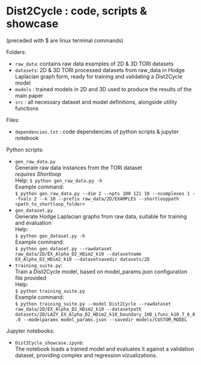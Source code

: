 Dist2Cycle : code, scripts & showcase
=====================================
(preceded with $ are linux terminal commands)

Folders:

- `raw_data`: contains raw data examples of 2D & 3D TORI datasets
- `datasets`: 2D & 3D TORI processed datasets from raw_data in Hodge Laplacian graph form, ready for training and validating a Dist2Cycle model
- `models`  : trained models in 2D and 3D used to produce the results of the main paper
- `src` : all necessary dataset and model definitions, alongside utility functions

Files:

- `dependencies.txt` : code dependencies of python scripts & jupyter notebook

Python scripts:
- `gen_raw_data.py`  
Generate raw data instances from the TORI dataset  
*requires Shortloop*  
Help: 
`$ python gen_raw_data.py -h`  
Example command:  
`$ python gen_raw_data.py --dim 2 --npts 100 121 10 --ncomplexes 1 --fvals 2 --k 10 --prefix raw_data/2D/EXAMPLES --shortlooppath <path_to_shortloop_folder>`
- `gen_dataset.py`  
Generate Hodge Laplacian graphs from raw data, suitable for training and evaluation  
Help:  
`$ python gen_dataset.py -h`  
Example command:  
`$ python gen_dataset.py --rawdataset raw_data/2D/EX_Alpha_D2_HDim2_k10 --datasetname EX_Alpha_D2_HDim2_k10 --datasetsavedir datasets/2D`
- `training_suite.py`:  
Train a Dist2Cycle model, based on model_params.json configuration file provided  
Help:  
`$ python training_suite.py`  
Example command:  
`$ python training_suite.py --model Dist2Cycle --rawdataset raw_data/2D/EX_Alpha_D2_HDim2_k10 --datasetpath datasets/2D/LAZY_EX_Alpha_D2_HDim2_k10_boundary_1HD_Lfunc_k10_7_6_0.0 --modelparams model_params.json --savedir models/CUSTOM_MODEL`

Jupyter notebooks:

- `Dist2Cycle_showcase.ipynb`:  
The notebook loads a trained model and evaluates it against a validation dataset, providing complex and regression vizualizations.
		
